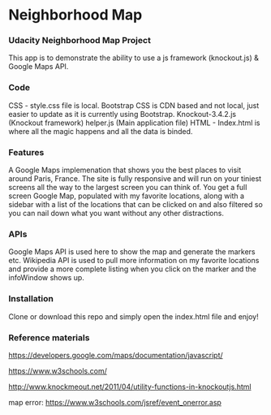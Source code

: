 # Neighborhood Map
### Udacity Neighborhood Map Project
This app is to demonstrate the ability to use a js framework (knockout.js) & Google Maps API. 

### Code
CSS - style.css file is local. Bootstrap CSS is CDN based and not local, just easier to update as it is currently using Bootstrap. 
Knockout-3.4.2.js (Knockout framework)
helper.js (Main application file)
HTML - Index.html is where all the magic happens and all the data is binded.

### Features
A Google Maps implemenation that shows you the best places  to visit around Paris, France. The site is fully responsive and will run on your tiniest screens all the way to the largest screen you can think of. You get a full screen Google Map, populated with my favorite locations, along with a sidebar with a list of the locations that can be clicked on and also filtered so you can nail down what you want without any other distractions.

### APIs
Google Maps API is used here to show the map and generate the markers etc. Wikipedia API is used to pull more information on my favorite locations and provide a more complete listing when you click on the marker and the infoWindow shows up.

### Installation
Clone or download this repo and simply open the index.html file and enjoy! 

### Reference materials
https://developers.google.com/maps/documentation/javascript/

https://www.w3schools.com/

http://www.knockmeout.net/2011/04/utility-functions-in-knockoutjs.html

map error: https://www.w3schools.com/jsref/event_onerror.asp
